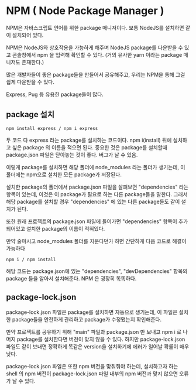 # NPM ( Node Package Manager )

NPM은 자바스크립트 언어를 위한 package 매니저이다. 보통 NodeJS를 설치하면 같이 설치되어 있다.

NPM은 NodeJS와 상호작용을 가능하게 해주며 NodeJS package를 다운받을 수 있고 콘솔창에서 npm 을 입력해 확인할 수 있다. (거의 유사한 yarn 이라는 package 매니저도 존재한다.)

많은 개발자들이 좋은 package들을 만들어서 공유해주고, 우리는 NPM을 통해 그걸 쉽게 다운받을 수 있다.

Express, Pug 등 유용한 package들이 많다.

## package 설치

```
npm install express / npm i express
```

두 코드 다 express 라는 package를 설치하는 코드이다.
npm i(install) 뒤에 설치하고 싶은 package 의 이름을 적으면 된다.
중요한 것은 package를 설치할때 package.json 파일은 닫아놓는 것이 좋다. 버그가 날 수 있음.

이렇게 package를 설치하면 해당 폴더에 node_modules 라는 폴더가 생기는데,
이 폴더에는 npm으로 설치한 모든 package가 저장된다.

설치한 package의 폴더에서 package.json 파일을 살펴보면 "dependencies" 라는 항목이 있는데,
이것은 이 package가 필요로 하는 다른 package들을 말한다. 그래서 해당 package를 설치할 경우
"dependencies" 에 있는 다른 package들도 같이 설치가 된다.

또한 원래 프로젝트의 package.json 파일에 들어가면 "dependencies" 항목이 추가되어있고 설치한 package의 이름이 적혀있다.

만약 술마시고 node_modules 폴더를 지운다던가 하면 간단하게 다음 코드로 해결이 가능하다

```
npm i / npm install
```

해당 코드는 package.json에 있는 "dependencies", "devDependencies" 항목의 package 들을 알아서 설치해준다. NPM 은 굉장히 똑똑하다.

## package-lock.json

package-lock.json 파일은 package를 설치하면 자동으로 생기는데,
이 파일은 설치한 package들을 안전하게 관리하고 package가 수정됐는지 확인해준다.

만약 프로젝트를 공유하기 위해 "main" 파일과 package.json 만 보내고 npm i 로 나머지 package를 설치한다면 버전이 맞지 않을 수 있다.
하지만 package-lock.json 파일도 같이 보내면 정확하게 똑같은 version을 설치하기에 에러가 일어날 확률이 매우 낮다.

package-lock.json 파일은 또한 npm 버전을 맞춰줘야 하는데, 설치하고자 하는 shell 의 npm 버전이 package-lock.json 파일 내부의
npm 버전과 맞지 않으면 오류가 날 수 있다.
